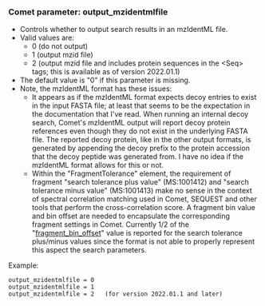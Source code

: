 ### Comet parameter: output_mzidentmlfile

- Controls whether to output search results in an mzIdentML file.
- Valid values are:
  - 0 (do not output)
  - 1 (output mzid file)
  - 2 (output mzid file and includes protein sequences in the &lt;Seq&gt; tags; this is available as of version 2022.01.1)
- The default value is "0" if this parameter is missing.
- Note, the mzIdentML format has these issues:
  - It appears as if the mzIdentML format expects decoy entries to exist in the input FASTA file; at least that seems to be the expectation in the documentation that I've read. When running an internal decoy search, Comet's mzIdentML output will report decoy protein references even though they do not exist in the underlying FASTA file. The reported decoy protein, like in the other output formats, is generated by appending the decoy prefix to the protein accession that the decoy peptide was generated from. I have no idea if the mzIdentML format allows for this or not.
  - Within the "FragmentTolerance" element, the requirement of fragment "search tolerance plus value" (MS:1001412) and "search tolerance minus value" (MS:1001413) make no sense in the context of spectral correlation matching used in Comet, SEQUEST and other tools that perform the cross-correlation score. A fragment bin value and bin offset are needed to encapsulate the corresponding fragment settings in Comet. Currently 1/2 of the "[fragment_bin_offset](fragment_bin_offset.html)" value is reported for the search tolerance plus/minus values since the format is not able to properly represent this aspect the search parameters.

Example:
```
output_mzidentmlfile = 0
output_mzidentmlfile = 1
output_mzidentmlfile = 2   (for version 2022.01.1 and later)
```
